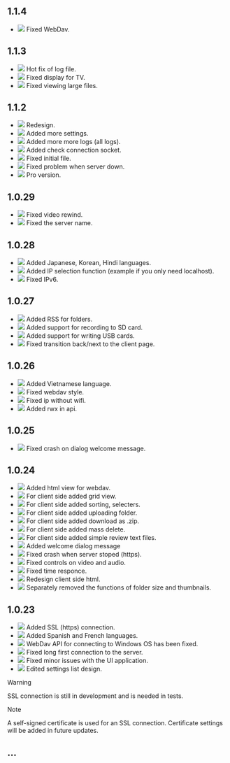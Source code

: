 ## 1.1.4
- [![][fix]](#1.1.4) Fixed WebDav.
## 1.1.3
- [![][hotfix]](#1.1.3) Hot fix of log file.
- [![][fix]](#1.1.3) Fixed display for TV.
- [![][fix]](#1.1.3) Fixed viewing large files.
## 1.1.2
- [![][new]](#1.1.2) Redesign.
- [![][new]](#1.1.2) Added more settings.
- [![][new]](#1.1.2) Added more more logs (all logs).
- [![][new]](#1.1.2) Added check connection socket.
- [![][fix]](#1.1.2) Fixed initial file.
- [![][fix]](#1.1.2) Fixed problem when server down.
- [![][pro]](#1.1.2) Pro version.
## 1.0.29
- [![][fix]](#1.0.29) Fixed video rewind.
- [![][fix]](#1.0.29) Fixed the server name.
## 1.0.28
- [![][new]](#1.0.28) Added Japanese, Korean, Hindi languages.
- [![][new]](#1.0.28) Added IP selection function (example if you only need localhost).
- [![][fix]](#1.0.28) Fixed IPv6.
## 1.0.27
- [![][new]](#1.0.27) Added RSS for folders.
- [![][new]](#1.0.27) Added support for recording to SD card.
- [![][new]](#1.0.27) Added support for writing USB cards.
- [![][fix]](#1.0.27) Fixed transition back/next to the client page.
## 1.0.26
- [![][new]](#1.0.26) Added Vietnamese language.
- [![][fix]](#1.0.26) Fixed webdav style.
- [![][fix]](#1.0.26) Fixed ip without wifi.
- [![][dev]](#1.0.26) Added rwx in api.
## 1.0.25
- [![][hotfix]](#1.0.25) Fixed crash on dialog welcome message.
## 1.0.24
- [![][new]](#1.0.24) Added html view for webdav.
- [![][new]](#1.0.24) For client side added grid view.
- [![][new]](#1.0.24) For client side added sorting, selecters.
- [![][new]](#1.0.24) For client side added uploading folder.
- [![][new]](#1.0.24) For client side added download as .zip.
- [![][new]](#1.0.24) For client side added mass delete.
- [![][new]](#1.0.24) For client side added simple review text files.
- [![][new]](#1.0.24) Added welcome dialog message
- [![][hotfix]](#1.0.24) Fixed crash when server stoped (https).
- [![][fix]](#1.0.24) Fixed controls on video and audio.
- [![][hotfix]](#1.0.24) Fixed time responce.
- [![][edit]](#1.0.24) Redesign client side html.
- [![][edit]](#1.0.24) Separately removed the functions of folder size and thumbnails.
## 1.0.23
- [![][new]](#1.0.23) Added SSL (https) connection.
- [![][new]](#1.0.23) Added Spanish and French languages.
- [![][hotfix]](#1.0.23) WebDav API for connecting to Windows OS has been fixed.
- [![][fix]](#1.0.23) Fixed long first connection to the server.
- [![][fix]](#1.0.23) Fixed minor issues with the UI application.
- [![][edit]](#1.0.23) Edited settings list design.
  
> [!WARNING]
> SSL connection is still in development and is needed in tests.

> [!NOTE]
> A self-signed certificate is used for an SSL connection. Certificate settings will be added in future updates.

## ...

[dev]: https://img.shields.io/badge/DEV-yellow?style=plastic
[fix]: https://img.shields.io/badge/FIX-gray?style=plastic
[hotfix]: https://img.shields.io/badge/FIX-red?style=plastic
[new]: https://img.shields.io/badge/NEW-green?style=plastic
[edit]: https://img.shields.io/badge/EDIT-blue?style=plastic
[pro]: https://img.shields.io/badge/PRO-0bc600?style=plastic
